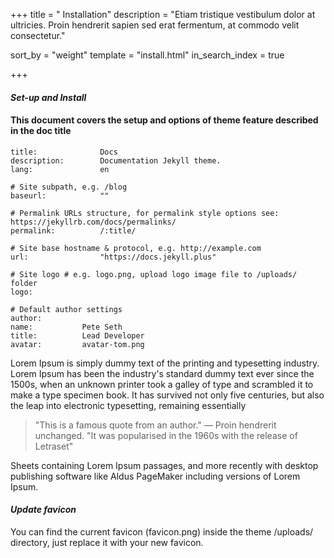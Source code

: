 +++
 title = "  Installation"
description = "Etiam tristique vestibulum dolor at ultricies. Proin hendrerit sapien sed erat fermentum, at commodo velit consectetur."


sort_by = "weight"
template = "install.html"
in_search_index = true


+++


 #### *Set-up and Install*
#### This document covers the setup and options of theme feature described in the doc title

```
title:              Docs
description:        Documentation Jekyll theme.
lang:               en

# Site subpath, e.g. /blog
baseurl:            ""

# Permalink URLs structure, for permalink style options see: https://jekyllrb.com/docs/permalinks/
permalink:          /:title/

# Site base hostname & protocol, e.g. http://example.com
url:                "https://docs.jekyll.plus"

# Site logo # e.g. logo.png, upload logo image file to /uploads/ folder
logo:      

# Default author settings
author:
name:           Pete Seth
title:          Lead Developer  
avatar:         avatar-tom.png

```
Lorem Ipsum is simply dummy text of the printing and typesetting industry. Lorem Ipsum has been the industry's standard dummy text ever since the 1500s, when an unknown printer took a galley of type and scrambled it to make a type specimen book. It has survived not only five centuries, but also the leap into electronic typesetting, remaining essentially 
> "This is a famous quote from an author."
> — Proin hendrerit unchanged. 
"It was popularised in the 1960s with the release of Letraset"
 
Sheets containing Lorem Ipsum passages, and more recently with desktop publishing software like Aldus PageMaker including versions of Lorem Ipsum.

#### *Update favicon*
You can find the current favicon (favicon.png) inside the theme /uploads/ directory, just replace it with your new favicon.